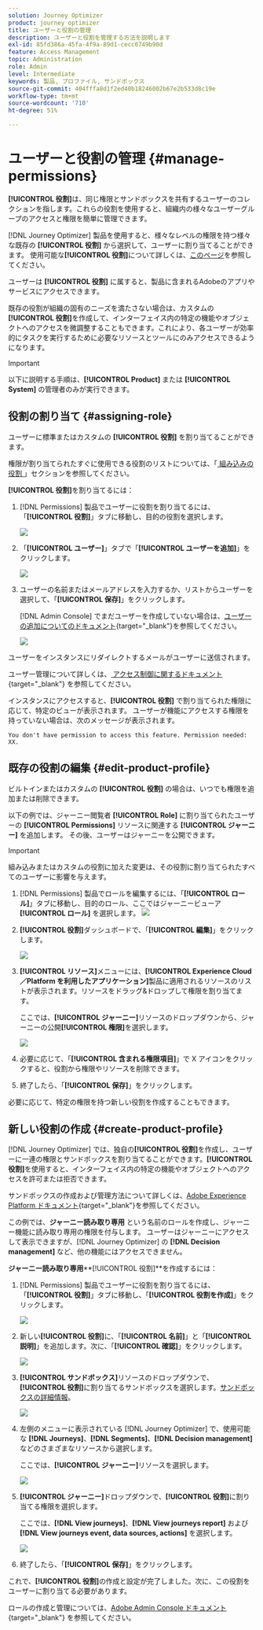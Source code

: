 ```yaml
---
solution: Journey Optimizer
product: journey optimizer
title: ユーザーと役割の管理
description: ユーザーと役割を管理する方法を説明します
exl-id: 85fd386a-45fa-4f9a-89d1-cecc0749b90d
feature: Access Management
topic: Administration
role: Admin
level: Intermediate
keywords: 製品, プロファイル, サンドボックス
source-git-commit: 404fffa8d1f2ed40b18246002b67e2b533d8c19e
workflow-type: tm+mt
source-wordcount: '710'
ht-degree: 51%

---
```


# ユーザーと役割の管理 {#manage-permissions}

**[!UICONTROL 役割]**&#x200B;は、同じ権限とサンドボックスを共有するユーザーのコレクションを指します。これらの役割を使用すると、組織内の様々なユーザーグループのアクセスと権限を簡単に管理できます。

[!DNL Journey Optimizer] 製品を使用すると、様々なレベルの権限を持つ様々な既存の **[!UICONTROL 役割]** から選択して、ユーザーに割り当てることができます。 使用可能な&#x200B;**[!UICONTROL 役割]**&#x200B;について詳しくは、[このページ](ootb-product-profiles.md)を参照してください。

ユーザーは **[!UICONTROL 役割]** に属すると、製品に含まれるAdobeのアプリやサービスにアクセスできます。

既存の役割が組織の固有のニーズを満たさない場合は、カスタムの&#x200B;**[!UICONTROL 役割]**&#x200B;を作成して、インターフェイス内の特定の機能やオブジェクトへのアクセスを微調整することもできます。これにより、各ユーザーが効率的にタスクを実行するために必要なリソースとツールにのみアクセスできるようになります。


>[!IMPORTANT]
>
>以下に説明する手順は、**[!UICONTROL Product]** または **[!UICONTROL System]** の管理者のみが実行できます。


## 役割の割り当て {#assigning-role}

ユーザーに標準またはカスタムの **[!UICONTROL 役割]** を割り当てることができます。

権限が割り当てられたすぐに使用できる役割のリストについては、「[ 組み込みの役割 ](ootb-product-profiles.md)」セクションを参照してください。

**[!UICONTROL 役割]**&#x200B;を割り当てるには：

1. [!DNL Permissions] 製品でユーザーに役割を割り当てるには、「**[!UICONTROL 役割]**」タブに移動し、目的の役割を選択します。

   ![](assets/do-not-localize/access_control_2.png)

1. 「**[!UICONTROL ユーザー]**」タブで「**[!UICONTROL ユーザーを追加]**」をクリックします。

   ![](assets/do-not-localize/access_control_3.png)

1. ユーザーの名前またはメールアドレスを入力するか、リストからユーザーを選択して、「**[!UICONTROL 保存]**」をクリックします。

   [!DNL Admin Console] でまだユーザーを作成していない場合は、[ユーザーの追加についてのドキュメント](https://experienceleague.adobe.com/docs/experience-platform/access-control/ui/users.html?lang=ja){target="_blank"}を参照してください。

   ![](assets/do-not-localize/access_control_4.png)

ユーザーをインスタンスにリダイレクトするメールがユーザーに送信されます。

ユーザー管理について詳しくは、[ アクセス制御に関するドキュメント ](https://experienceleague.adobe.com/docs/experience-platform/access-control/home.html?lang=ja){target="_blank"} を参照してください。

インスタンスにアクセスすると、**[!UICONTROL 役割]** で割り当てられた権限に応じて、特定のビューが表示されます。 ユーザーが機能にアクセスする権限を持っていない場合は、次のメッセージが表示されます。

`You don't have permission to access this feature. Permission needed: XX.`

## 既存の役割の編集 {#edit-product-profile}

ビルトインまたはカスタムの **[!UICONTROL 役割]** の場合は、いつでも権限を追加または削除できます。

以下の例では、ジャーニー閲覧者 **[!UICONTROL Role]** に割り当てられたユーザーの **[!UICONTROL Permissions]** リソースに関連する **[!UICONTROL ジャーニー]** を追加します。 その後、ユーザーはジャーニーを公開できます。

>[!IMPORTANT]
>
>組み込みまたはカスタムの役割に加えた変更は、その役割に割り当てられたすべてのユーザーに影響を与えます。

1. [!DNL Permissions] 製品でロールを編集するには、「**[!UICONTROL ロール]**」タブに移動し、目的のロール、ここではジャーニービューア **[!UICONTROL ロール]** を選択します。
   ![](assets/do-not-localize/access_control_5.png)

1. **[!UICONTROL 役割]**&#x200B;ダッシュボードで、「**[!UICONTROL 編集]**」をクリックします。

   ![](assets/do-not-localize/access_control_6.png)

1. **[!UICONTROL リソース]**&#x200B;メニューには、**[!UICONTROL Experience Cloud／Platform を利用したアプリケーション]**&#x200B;製品に適用されるリソースのリストが表示されます。リソースをドラッグ&amp;ドロップして権限を割り当てます。

   ここでは、**[!UICONTROL ジャーニー]**&#x200B;リソースのドロップダウンから、ジャーニーの公開&#x200B;**[!UICONTROL 権限]**&#x200B;を選択します。

   ![](assets/do-not-localize/access_control_14.png)

1. 必要に応じて、「**[!UICONTROL 含まれる権限項目]**」で X アイコンをクリックすると、役割から権限やリソースを削除できます。

1. 終了したら、「**[!UICONTROL 保存]**」をクリックします。

必要に応じて、特定の権限を持つ新しい役割を作成することもできます。

## 新しい役割の作成 {#create-product-profile}

[!DNL Journey Optimizer] では、独自の&#x200B;**[!UICONTROL 役割]**&#x200B;を作成し、ユーザーに一連の権限とサンドボックスを割り当てることができます。**[!UICONTROL 役割]**&#x200B;を使用すると、インターフェイス内の特定の機能やオブジェクトへのアクセスを許可または拒否できます。

サンドボックスの作成および管理方法について詳しくは、[Adobe Experience Platform ドキュメント](https://experienceleague.adobe.com/docs/experience-platform/sandbox/ui/user-guide.html?lang=ja){target="_blank"}を参照してください。

この例では、**ジャーニー読み取り専用** という名前のロールを作成し、ジャーニー機能に読み取り専用の権限を付与します。 ユーザーはジャーニーにアクセスして表示できますが、[!DNL Journey Optimizer] の **[!DNL Decision management]** など、他の機能にはアクセスできません。

**ジャーニー読み取り専用****[!UICONTROL 役割]**&#x200B;を作成するには：

1. [!DNL Permissions] 製品でユーザーに役割を割り当てるには、「**[!UICONTROL 役割]**」タブに移動し、「**[!UICONTROL 役割を作成]**」をクリックします。

   ![](assets/do-not-localize/access_control_9.png)

1. 新しい&#x200B;**[!UICONTROL 役割]**&#x200B;に、「**[!UICONTROL 名前]**」と「**[!UICONTROL 説明]**」を追加します。次に、「**[!UICONTROL 確認]**」をクリックします。

   ![](assets/do-not-localize/access_control_10.png)

1. **[!UICONTROL サンドボックス]**&#x200B;リソースのドロップダウンで、**[!UICONTROL 役割]**&#x200B;に割り当てるサンドボックスを選択します。[サンドボックスの詳細情報](sandboxes.md)。

   ![](assets/do-not-localize/access_control_13.png)

1. 左側のメニューに表示されている [!DNL Journey Optimizer] で、使用可能な **[!DNL Journeys]**、**[!DNL Segments]**、**[!DNL Decision management]** などのさまざまなリソースから選択します。

   ここでは、**[!UICONTROL ジャーニー]**&#x200B;リソースを選択します。

   ![](assets/do-not-localize/access_control_11.png)

1. **[!UICONTROL ジャーニー]**&#x200B;ドロップダウンで、**[!UICONTROL 役割]**&#x200B;に割り当てる権限を選択します。

   ここでは、**[!DNL View journeys]**、**[!DNL View journeys report]** および **[!DNL View journeys event, data sources, actions]** を選択します。

   ![](assets/do-not-localize/access_control_12.png)

1. 終了したら、「**[!UICONTROL 保存]**」をクリックします。

これで、**[!UICONTROL 役割]**&#x200B;の作成と設定が完了しました。次に、この役割をユーザーに割り当てる必要があります。

ロールの作成と管理については、[Adobe Admin Console ドキュメント ](https://experienceleague.adobe.com/docs/experience-platform/access-control/abac/permissions-ui/roles.html?lang=ja){target="_blank"} を参照してください。
